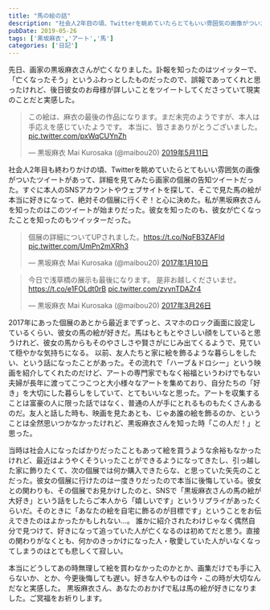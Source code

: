 ```yaml
---
title: "馬の絵の話"
description: "社会人2年目の頃、Twitterを眺めていたらとてもいい雰囲気の画像がついたツイートがあって、詳細を見てみたら画家の個展の告知ツイートだった。そこで見た馬の絵が本当に好きになって、すぐにその個展に行くことを決めた。私が黒坂麻衣さんを知ったのはこのツイートが始まりだった。"
pubDate: 2019-05-26
tags: ['黒坂麻衣','アート','馬']
categories: ['日記']
---
```


先日、画家の黒坂麻衣さんが亡くなりました。訃報を知ったのはツイッターで、「亡くなったそう」というふわっとしたものだったので、誤報であってくれと思ったけれど、後日彼女のお母様が詳しいことをツイートしてくださっていて現実のことだと実感した。  

<blockquote class="twitter-tweet" data-lang="ja"> <p dir="ltr" lang="ja">この絵は、麻衣の最後の作品になります。まだ未完のようですが、本人は手応えを感じていたようです。 本当に、皆さまありがとうございました。 <a href="https://t.co/pxWqCUYnZh">pic.twitter.com/pxWqCUYnZh</a></p> — 黒坂麻衣 Mai Kurosaka (@maibou20) <a href="https://twitter.com/maibou20/status/1127192680931315717?ref_src=twsrc%5Etfw">2019年5月11日</a></blockquote> <script async src="https://platform.twitter.com/widgets.js" charset="utf-8"></script>  

社会人2年目も終わりかけの頃、Twitterを眺めていたらとてもいい雰囲気の画像がついたツイートがあって、詳細を見てみたら画家の個展の告知ツイートだった。すぐに本人のSNSアカウントやウェブサイトを探して、そこで見た馬の絵が本当に好きになって、絶対その個展に行くぞ！と心に決めた。私が黒坂麻衣さんを知ったのはこのツイートが始まりだった。彼女を知ったのも、彼女が亡くなったことを知ったのもツイッターだった。  

<blockquote class="twitter-tweet" data-lang="ja"> <p dir="ltr" lang="ja">個展の詳細についてUPされました。<a href="https://t.co/NqFB3ZAFld">https://t.co/NqFB3ZAFld</a> <a href="https://t.co/UmPn2mXRh3">pic.twitter.com/UmPn2mXRh3</a></p> — 黒坂麻衣 Mai Kurosaka (@maibou20) <a href="https://twitter.com/maibou20/status/818748474350936065?ref_src=twsrc%5Etfw">2017年1月10日</a></blockquote> <script async src="https://platform.twitter.com/widgets.js" charset="utf-8"></script> <blockquote class="twitter-tweet" data-lang="ja"> <p dir="ltr" lang="ja">今日で浅草橋の展示も最後になります。 是非お越しくださいませ。<a href="https://t.co/e1FOLdt0rB">https://t.co/e1FOLdt0rB</a> <a href="https://t.co/zvynTDAZr4">pic.twitter.com/zvynTDAZr4</a></p> — 黒坂麻衣 Mai Kurosaka (@maibou20) <a href="https://twitter.com/maibou20/status/845797047982735361?ref_src=twsrc%5Etfw">2017年3月26日</a></blockquote> <script async src="https://platform.twitter.com/widgets.js" charset="utf-8"></script>  
 
2017年にあった個展のあとから最近までずっと、スマホのロック画面に設定しているくらい、彼女の馬の絵が好きだ。馬はもともとやさしい顔をしていると思うけれど、彼女の馬からもそのやさしさや賢さがにじみ出てくるようで、見ていて穏やかな気持ちになる。  以前、友人たちと家に絵を飾るような暮らしをしたい、という話になったことがあった。その流れで「ハーブ＆ドロシー」という映画を紹介してくれたのだけど、アートの専門家でもなく裕福というわけでもない夫婦が長年に渡ってこつこつと大小様々なアートを集めており、自分たちの「好き」を大切にした暮らしをしていて、とてもいいなと思った。アートを収集することは富豪の人に限った話ではなく、普通の人が手にとれるものもたくさんあるのだ。友人と話した時も、映画を見たあとも、じゃあ誰の絵を飾るのか、ということは全然思いつかなかったけれど、黒坂麻衣さんを知った時「この人だ！」と思った。

当時は社会人になったばかりだったこともあって絵を買うような余裕もなかったけれど、最近はようやくそういったことができるようになってきたし、引っ越した家に飾りたくて、次の個展では何か購入できたらな、と思っていた矢先のことだった。彼女の個展に行けたのは一度きりだったので本当に後悔している。彼女との関わりも、その個展でお見かけしたのと、SNSで「黒坂麻衣さんの馬の絵が大好き」という話をしたらご本人から「嬉しいです」というリプライがあったくらいだ。そのときに「あなたの絵を自宅に飾るのが目標です」ということをお伝えできたのはよかったかもしれない…。  誰かに紹介されたわけじゃなく偶然自分で見つけて、好きになって追っていた人が亡くなるのは初めてだと思う。直接の関わりがなくとも、何かのきっかけになった人・敬愛していた人がいなくなってしまうのはとても悲しくて寂しい。

本当にどうしてあの時無理して絵を買わなかったのかとか、画集だけでも手に入らないか、とか、今更後悔しても遅い。好きな人やものは今・この時が大切なんだなと実感した。  黒坂麻衣さん、あなたのおかげで私は馬の絵が好きになりました。ご冥福をお祈りします。